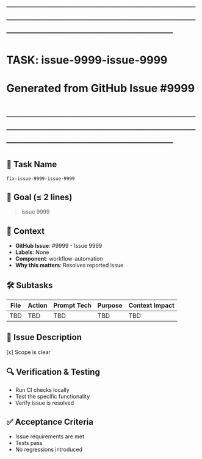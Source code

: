 # ────────────────────────────────────────────────────────────────────────
# TASK: issue-9999-issue-9999
# Generated from GitHub Issue #9999
# ────────────────────────────────────────────────────────────────────────

## 📌 Task Name
`fix-issue-9999-issue-9999`

## 🎯 Goal (≤ 2 lines)
> Issue 9999

## 🧠 Context
- **GitHub Issue**: #9999 - Issue 9999
- **Labels**: None
- **Component**: workflow-automation
- **Why this matters**: Resolves reported issue

## 🛠️ Subtasks
| File | Action | Prompt Tech | Purpose | Context Impact |
|------|--------|-------------|---------|----------------|
| TBD | TBD | TBD | TBD | TBD |

## 📝 Issue Description
[x] Scope is clear

## 🔍 Verification & Testing
- Run CI checks locally
- Test the specific functionality
- Verify issue is resolved

## ✅ Acceptance Criteria
- Issue requirements are met
- Tests pass
- No regressions introduced
